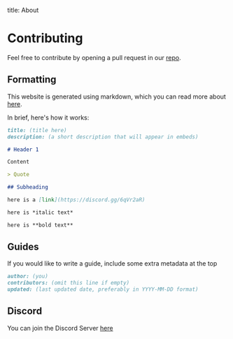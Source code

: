 title: About

# Contributing

Feel free to contribute by opening a pull request in our [repo](https://github.com/rippedpiracy/rippedpiracy.github.io).

## Formatting

This website is generated using markdown, which you can read more about [here](https://www.markdowntutorial.com/).

In brief, here's how it works:

```md
title: (title here)
description: (a short description that will appear in embeds)

# Header 1

Content

> Quote

## Subheading

here is a [link](https://discord.gg/6qVr2aR)

here is *italic text*

here is **bold text**
```

## Guides

If you would like to write a guide, include some extra metadata at the top

```md
author: (you)
contributors: (omit this line if empty)
updated: (last updated date, preferably in YYYY-MM-DD format)
```

## Discord

You can join the Discord Server [here](https://discord.gg/6qVr2aR)

